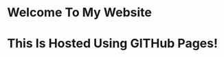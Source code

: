 <!DOCTYPE html>
<html>
  <head>
    <title>My Simple Website</title>
  </head>
   <style>
          p{color: 'blue';}
      </style>
  <body>
    <h1>Welcome To My Website<h1>
      <p class="p">This Is Hosted Using GITHub Pages!</p>
  </body>
</html>

